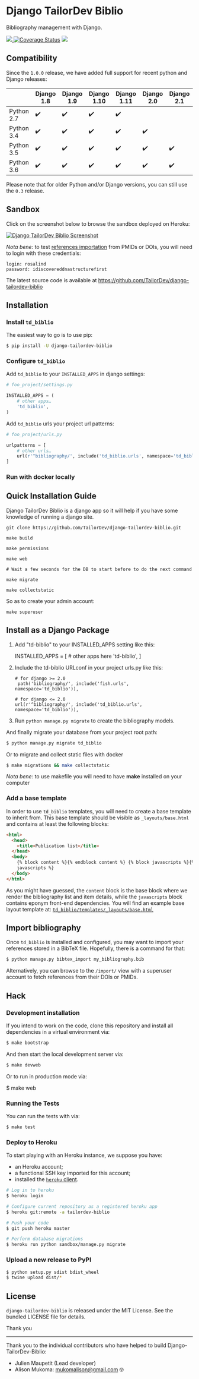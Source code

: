 # Django TailorDev Biblio

Bibliography management with Django.

[![](https://travis-ci.org/TailorDev/django-tailordev-biblio.svg?branch=master)
](https://travis-ci.org/TailorDev/django-tailordev-biblio/)
[![Coverage Status](https://coveralls.io/repos/github/TailorDev/django-tailordev-biblio/badge.svg?branch=master)](https://coveralls.io/github/TailorDev/django-tailordev-biblio?branch=master)
[![](https://img.shields.io/pypi/v/django-tailordev-biblio.svg)](https://pypi.python.org/pypi/django-tailordev-biblio)

## Compatibility

Since the `1.0.0` release, we have added full support for recent python and
Django releases:

|            | Django 1.8         | Django 1.9         | Django 1.10        | Django 1.11        | Django 2.0         | Django 2.1         |
| ---------- | ------------------ | ------------------ | ------------------ | ------------------ | ------------------ | ------------------ |
| Python 2.7 | :heavy_check_mark: | :heavy_check_mark: | :heavy_check_mark: | :heavy_check_mark: |                    |                    |
| Python 3.4 | :heavy_check_mark: | :heavy_check_mark: | :heavy_check_mark: | :heavy_check_mark: | :heavy_check_mark: |                    |
| Python 3.5 | :heavy_check_mark: | :heavy_check_mark: | :heavy_check_mark: | :heavy_check_mark: | :heavy_check_mark: | :heavy_check_mark: |
| Python 3.6 | :heavy_check_mark: | :heavy_check_mark: | :heavy_check_mark: | :heavy_check_mark: | :heavy_check_mark: | :heavy_check_mark: |

Please note that for older Python and/or Django versions, you can still use the `0.3` release.

## Sandbox

Click on the screenshot below to browse the sandbox deployed on Heroku:

[
![Django TailorDev Biblio Screenshot](docs/images/preview.png "Checkout the demo!")
](https://tailordev-biblio.herokuapp.com)

_Nota bene:_ to test [references
importation](https://tailordev-biblio.herokuapp.com/import/) from PMIDs or DOIs,
you will need to login with these credentials:

```
login: rosalind
password: idiscovereddnastructurefirst
```

The latest source code is available at https://github.com/TailorDev/django-tailordev-biblio
## Installation

### Install `td_biblio`

The easiest way to go is to use pip:

```bash
$ pip install -U django-tailordev-biblio
```

### Configure `td_biblio`

Add `td_biblio` to your `INSTALLED_APPS` in django settings:

```python
# foo_project/settings.py

INSTALLED_APPS = (
    # other apps…
    'td_biblio',
)
```

Add `td_biblio` urls your project url patterns:

```python
# foo_project/urls.py

urlpatterns = [
    # other urls…
    url(r'^bibliography/', include('td_biblio.urls', namespace='td_biblio')),
]
```

### Run with docker locally

Quick Installation Guide
------------------------
Django TailorDev Biblio is a django app so it will help if you have
some knowledge of running a django site.

    git clone https://github.com/TailorDev/django-tailordev-biblio.git
    
    make build
    
    make permissions
    
    make web
    
    # Wait a few seconds for the DB to start before to do the next command
    
    make migrate
    
    make collectstatic
    

So as to create your admin account:
```
make superuser
```


Install as a Django Package
---------------------------

1. Add "td-biblio" to your INSTALLED_APPS setting like this:

    INSTALLED_APPS = [
        # other apps here
        'td-biblio',
    ]

2. Include the td-biblio URLconf in your project urls.py like this:
    ```perforce
    # for django >= 2.0
     path('bibliography/', include('fish.urls', namespace='td_biblio')),
    ```
    
    ```perforce
    # for django <= 2.0
    url(r'^bibliography/', include('td_biblio.urls', namespace='td_biblio')),
   ```
   
3. Run `python manage.py migrate` to create the bibliography models.


And finally migrate your database from your project root path:

```bash
$ python manage.py migrate td_biblio
```

Or to migrate and collect static files with docker
```bash
$ make migrations && make collectstatic
```

_Nota bene:_ to use makefile you will need to have **make** installed on 
your 
computer
### Add a base template

In order to use `td_biblio` templates, you will need to create a base template
to inherit from. This base template should be visible as `_layouts/base.html`
and contains at least the following blocks:

```html
<html>
  <head>
    <title>Publication list</title>
  </head>
  <body>
    {% block content %}{% endblock content %} {% block javascripts %}{% endblock
    javascripts %}
  </body>
</html>
```

As you might have guessed, the `content` block is the base block where we render
the bibliography list and item details, while the `javascripts` block contains
eponym front-end dependencies. You will find an example base layout template at:
[`td_biblio/templates/_layouts/base.html`](https://github.com/TailorDev/django-tailordev-biblio/blob/master/td_biblio/templates/_layouts/base.html)

## Import bibliography

Once `td_biblio` is installed and configured, you may want to import your
references stored in a BibTeX file. Hopefully, there is a command for that:

```bash
$ python manage.py bibtex_import my_bibliography.bib
```

Alternatively, you can browse to the `/import/` view with a superuser account
to fetch references from their DOIs or PMIDs.

## Hack

### Development installation

If you intend to work on the code, clone this repository and install all
dependencies in a virtual environment via:

```bash
$ make bootstrap
```

And then start the local development server via:

```bash
$ make devweb 
```
Or to run in production mode via:

$ make web

### Running the Tests

You can run the tests with via:

```bash
$ make test
```

### Deploy to Heroku

To start playing with an Heroku instance, we suppose you have:

- an Heroku account;
- a functional SSH key imported for this account;
- installed the [`heroku` client](https://devcenter.heroku.com/articles/heroku-cli).

```bash
# Log in to heroku
$ heroku login

# Configure current repository as a registered heroku app
$ heroku git:remote -a tailordev-biblio

# Push your code
$ git push heroku master

# Perform database migrations
$ heroku run python sandbox/manage.py migrate
```

### Upload a new release to PyPI

```bash
$ python setup.py sdist bdist_wheel
$ twine upload dist/*
```

## License

`django-tailordev-biblio` is released under the MIT License. See the bundled
LICENSE file for details.

Thank you
_________

Thank you to the individual contributors who have helped to build 
Django-TailorDev-Biblio:

* Julien Maupetit (Lead developer)
* Alison Mukoma: mukomalison@gmail.com :nerd_face:

